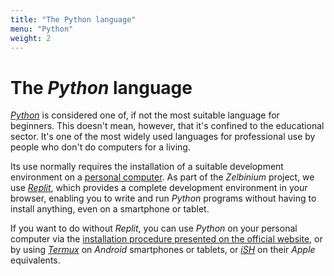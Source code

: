 ```yaml
---
title: "The Python language"
menu: "Python"
weight: 2
---
```


# The *Python* language

[*Python*](https://en.wikipedia.org/wiki/Python_(programming_language)) is considered one of, if not the most suitable language for beginners. This doesn't mean, however, that it's confined to the educational sector. It's one of the most widely used languages for professional use by people who don't do computers for a living.

Its use normally requires the installation of a suitable development environment on a [personal computer](https://en.wikipedia.org/wiki/Personal_computer). As part of the *Zelbinium* project, we use [*Replit*](../replit), which provides a complete development environment in your browser, enabling you to write and run *Python* programs without having to install anything, even on a smartphone or tablet.

If you want to do without *Replit*, you can use *Python* on your personal computer via the [installation procedure presented on the official website](https://wiki.python.org/moin/BeginnersGuide/Download), or by using [*Termux*](../termux) on *Android* smartphones or tablets, or [*iSH*](../ish) on their *Apple* equivalents.
